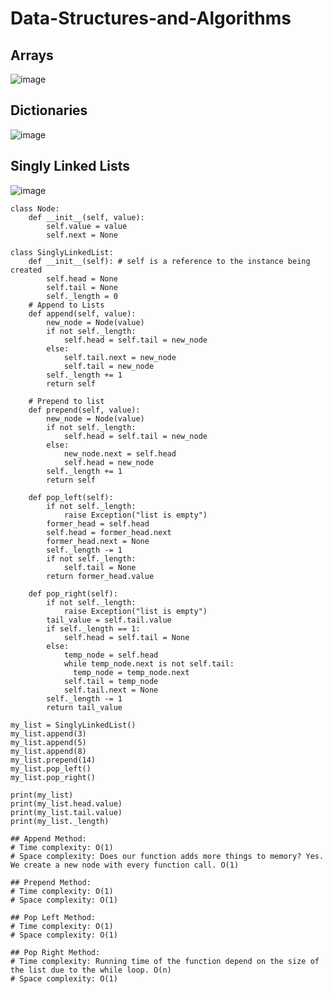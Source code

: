 # Data-Structures-and-Algorithms

## Arrays
![image](https://github.com/srsapireddy/Data-Structures-and-Algorithms/assets/32967087/450042f5-3cd2-4870-bb91-94118053579c)
## Dictionaries
![image](https://github.com/srsapireddy/Data-Structures-and-Algorithms/assets/32967087/a6ab8c5a-82d7-45c6-8801-e00e9fa4ec04)
## Singly Linked Lists
![image](https://github.com/srsapireddy/Data-Structures-and-Algorithms/assets/32967087/87e9c9b4-6c7a-402d-b02e-d28e59b1bad4)

```
class Node:
    def __init__(self, value):
        self.value = value
        self.next = None

class SinglyLinkedList:
    def __init__(self): # self is a reference to the instance being created
        self.head = None
        self.tail = None
        self._length = 0
    # Append to Lists
    def append(self, value):
        new_node = Node(value) 
        if not self._length:
            self.head = self.tail = new_node
        else:
            self.tail.next = new_node
            self.tail = new_node
        self._length += 1
        return self

    # Prepend to list
    def prepend(self, value):
        new_node = Node(value)
        if not self._length:
            self.head = self.tail = new_node
        else:
            new_node.next = self.head
            self.head = new_node
        self._length += 1
        return self

    def pop_left(self):
        if not self._length:
            raise Exception("list is empty")
        former_head = self.head
        self.head = former_head.next
        former_head.next = None
        self._length -= 1
        if not self._length:
            self.tail = None
        return former_head.value

    def pop_right(self):
        if not self._length:
            raise Exception("list is empty")
        tail_value = self.tail.value
        if self._length == 1:
            self.head = self.tail = None
        else:
            temp_node = self.head
            while temp_node.next is not self.tail:
              temp_node = temp_node.next
            self.tail = temp_node
            self.tail.next = None
        self._length -= 1
        return tail_value

my_list = SinglyLinkedList()
my_list.append(3)
my_list.append(5)
my_list.append(8)
my_list.prepend(14)
my_list.pop_left()
my_list.pop_right()

print(my_list)
print(my_list.head.value)
print(my_list.tail.value)
print(my_list._length)

## Append Method:
# Time complexity: O(1)
# Space complexity: Does our function adds more things to memory? Yes. We create a new node with every function call. O(1)

## Prepend Method:
# Time complexity: O(1)
# Space complexity: O(1)

## Pop Left Method:
# Time complexity: O(1)
# Space complexity: O(1)

## Pop Right Method:
# Time complexity: Running time of the function depend on the size of the list due to the while loop. O(n)
# Space complexity: O(1)
```
